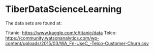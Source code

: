 # TiberDataScienceLearning

The data sets are found at:

Titanic: https://www.kaggle.com/c/titanic/data
Telco: https://community.watsonanalytics.com/wp-content/uploads/2015/03/WA_Fn-UseC_-Telco-Customer-Churn.csv
